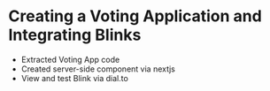 #  Creating a Voting Application and Integrating Blinks

- Extracted Voting App code
- Created server-side component via nextjs
- View and test Blink via dial.to
